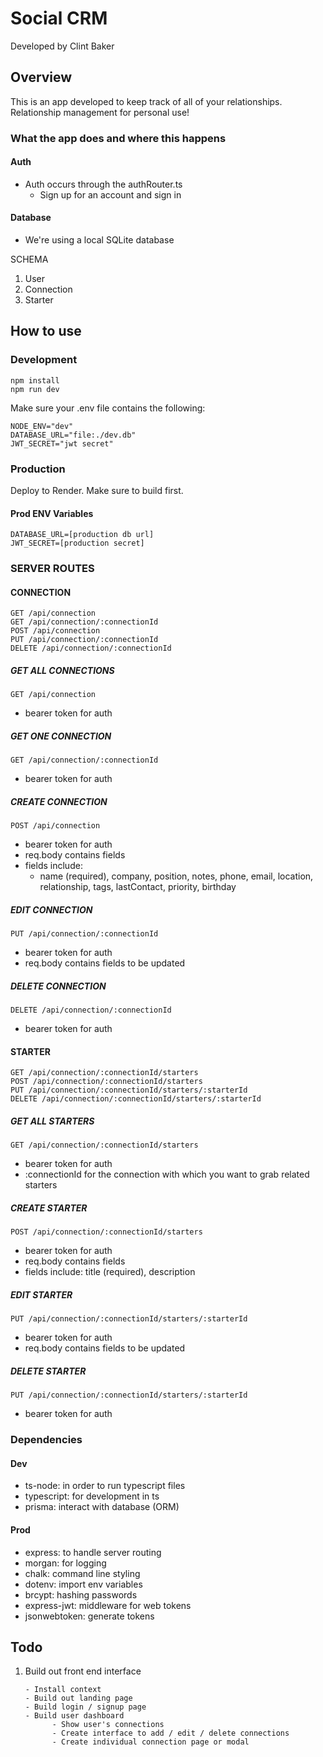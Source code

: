 # Social CRM

Developed by Clint Baker

## Overview

This is an app developed to keep track of all of your relationships. Relationship management for personal use!

### What the app does and where this happens

#### Auth

- Auth occurs through the authRouter.ts
  - Sign up for an account and sign in

#### Database

- We're using a local SQLite database

SCHEMA

1. User
2. Connection
3. Starter

## How to use

### Development

```
npm install
npm run dev
```

Make sure your .env file contains the following:

```
NODE_ENV="dev"
DATABASE_URL="file:./dev.db"
JWT_SECRET="jwt secret"
```

### Production

Deploy to Render. Make sure to build first.

#### Prod ENV Variables

```
DATABASE_URL=[production db url]
JWT_SECRET=[production secret]
```

### SERVER ROUTES

#### CONNECTION

```
GET /api/connection
GET /api/connection/:connectionId
POST /api/connection
PUT /api/connection/:connectionId
DELETE /api/connection/:connectionId
```

##### GET ALL CONNECTIONS

`GET /api/connection`

- bearer token for auth

##### GET ONE CONNECTION

`GET /api/connection/:connectionId`

- bearer token for auth

##### CREATE CONNECTION

`POST /api/connection`

- bearer token for auth
- req.body contains fields
- fields include:
  - name (required), company, position, notes, phone, email, location, relationship, tags, lastContact, priority, birthday

##### EDIT CONNECTION

`PUT /api/connection/:connectionId`

- bearer token for auth
- req.body contains fields to be updated

##### DELETE CONNECTION

`DELETE /api/connection/:connectionId`

- bearer token for auth

#### STARTER

```
GET /api/connection/:connectionId/starters
POST /api/connection/:connectionId/starters
PUT /api/connection/:connectionId/starters/:starterId
DELETE /api/connection/:connectionId/starters/:starterId
```

##### GET ALL STARTERS

`GET /api/connection/:connectionId/starters`

- bearer token for auth
- :connectionId for the connection with which you want to grab related starters

##### CREATE STARTER

`POST /api/connection/:connectionId/starters`

- bearer token for auth
- req.body contains fields
- fields include: title (required), description

##### EDIT STARTER

`PUT /api/connection/:connectionId/starters/:starterId`

- bearer token for auth
- req.body contains fields to be updated

##### DELETE STARTER

`PUT /api/connection/:connectionId/starters/:starterId`

- bearer token for auth

### Dependencies

#### Dev

- ts-node: in order to run typescript files
- typescript: for development in ts
- prisma: interact with database (ORM)

#### Prod

- express: to handle server routing
- morgan: for logging
- chalk: command line styling
- dotenv: import env variables
- brcypt: hashing passwords
- express-jwt: middleware for web tokens
- jsonwebtoken: generate tokens

## Todo

1.  Build out front end interface

        - Install context
        - Build out landing page
        - Build login / signup page
        - Build user dashboard
              - Show user's connections
              - Create interface to add / edit / delete connections
              - Create individual connection page or modal
